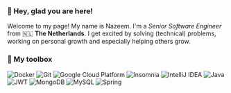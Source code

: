 ### 👋 Hey, glad you are here!

Welcome to my page! My name is Nazeem. I'm a _Senior Software Engineer_ from 🇳🇱 **The Netherlands**. I get excited by solving (technical) problems, working on personal growth and especially helping others grow.

### 🧰 My toolbox

![Docker](https://img.shields.io/badge/-Docker-46a2f1?style=for-the-badge&logo=docker&logoColor=white)
![Git](https://img.shields.io/badge/-Git-f05032?style=for-the-badge&logo=git&logoColor=white)
![Google Cloud Platform](https://img.shields.io/badge/-Google_Cloud_Platform-1a73e8?style=for-the-badge&logo=google-cloud&logoColor=white)
![Insomnia](https://img.shields.io/badge/-Insomnia-5849be?style=for-the-badge&logo=insomnia&logoColor=white)
![IntelliJ IDEA](https://img.shields.io/badge/-IntelliJIDEA-black?style=for-the-badge&logo=intellij-idea&logoColor=white)
![Java](https://img.shields.io/badge/-Java-f89820?style=for-the-badge&logo=java)
![JWT](https://img.shields.io/badge/-JWT-black?style=for-the-badge&logo=JSON%20web%20tokens)
![MongoDB](https://img.shields.io/badge/-MongoDB-white?style=for-the-badge&logo=mongodb&logoColor=47a248)
![MySQL](https://img.shields.io/badge/-MySQL-4479a1?style=for-the-badge&logo=mysql&logoColor=white)
![Spring](https://img.shields.io/badge/-Spring-%236db33f?style=for-the-badge&logo=spring&logoColor=white)

<!--
**nazeem-soeltan/nazeem-soeltan** is a ✨ _special_ ✨ repository because its `README.md` (this file) appears on your GitHub profile.

Here are some ideas to get you started:

- 🔭 I’m currently working on ...
- 🌱 I’m currently learning ...
- 👯 I’m looking to collaborate on ...
- 🤔 I’m looking for help with ...
- 💬 Ask me about ...
- 📫 How to reach me: ...
- 😄 Pronouns: ...
- ⚡ Fun fact: ...
-->
